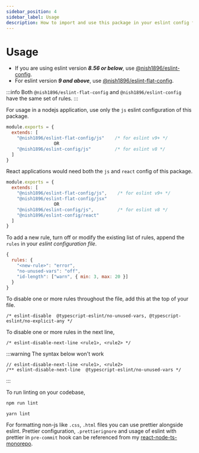 ```yaml
---
sidebar_position: 4
sidebar_label: Usage
description: How to import and use this package in your eslint config file?
---
```


# Usage

<!-- In case you are migrating from v1.0.x, check the [Migration Guide](./migration/). -->

- If you are using eslint version ***8.56 or below***, use [@nish1896/eslint-config](https://www.npmjs.com/package/@nish1896/eslint-config). 
- For eslint version ***9 and above***, use [@nish1896/eslint-flat-config](https://www.npmjs.com/package/@nish1896/eslint-flat-config).

:::info
Both `@nish1896/eslint-flat-config` and `@nish1896/eslint-config` have the same set of rules.
:::

For usage in a nodejs application, use only the `js` eslint configuration of this package.

```js
module.exports = {
  extends: [
    "@nish1896/eslint-flat-config/js"    /* for eslint v9+ */
                  OR
    "@nish1896/eslint-config/js"         /* for eslint v8 */
  ] 
}
```

React applications would need both the `js` and `react` config of this package.

```js
module.exports = {
  extends: [
    "@nish1896/eslint-flat-config/js",    /* for eslint v9+ */
    "@nish1896/eslint-flat-config/jsx"
                  OR
    "@nish1896/eslint-config/js",         /* for eslint v8 */
    "@nish1896/eslint-config/react"
  ]
}
```

To add a new rule, turn off or modify the existing list of rules, append the `rules` in your _eslint configuration file_.

```js
{
  rules: {
    "<new-rule>": "error",
    "no-unused-vars": "off",
    "id-length": ["warn", { min: 3, max: 20 }]
  }
}
```

To disable one or more rules throughout the file, add this at the top of your file.

```
/* eslint-disable  @typescript-eslint/no-unused-vars, @typescript-eslint/no-explicit-any */
```

To disable one or more rules in the next line,

```
/* eslint-disable-next-line <rule1>, <rule2> */
```

:::warning
The syntax below won't work

```
// eslint-disable-next-line <rule1>, <rule2>
/** eslint-disable-next-line  @typescript-eslint/no-unused-vars */
```

:::

To run linting on your codebase,

```sh
npm run lint
```

```
yarn lint
```

For formatting non-js like `.css`, `.html` files you can use prettier alongside eslint. Prettier configuration, `.prettierignore` and usage of eslint with prettier in `pre-commit` hook can be referenced from my [react-node-ts-monorepo](https://github.com/nishkohli96/react-node-ts-monorepo/blob/main/package.json).
